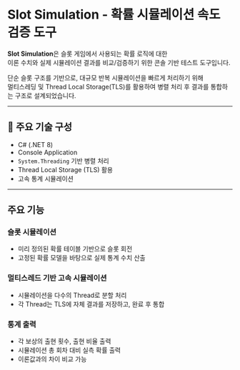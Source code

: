 # Slot Simulation - 확률 시뮬레이션 속도 검증 도구

**Slot Simulation**은 슬롯 게임에서 사용되는 확률 로직에 대한  
이론 수치와 실제 시뮬레이션 결과를 비교/검증하기 위한 콘솔 기반 테스트 도구입니다.

단순 슬롯 구조를 기반으로, 대규모 반복 시뮬레이션을 빠르게 처리하기 위해  
멀티스레딩 및 Thread Local Storage(TLS)를 활용하여 병렬 처리 후 결과를 통합하는 구조로 설계되었습니다.

---

## 🔧 주요 기술 구성

- C# (.NET 8)
- Console Application
- `System.Threading` 기반 병렬 처리
- Thread Local Storage (TLS) 활용
- 고속 통계 시뮬레이션

---

## 주요 기능

### 슬롯 시뮬레이션
- 미리 정의된 확률 테이블 기반으로 슬롯 회전
- 고정된 확률 모델을 바탕으로 실제 통계 수치 산출

### 멀티스레드 기반 고속 시뮬레이션
- 시뮬레이션을 다수의 Thread로 분할 처리
- 각 Thread는 TLS에 자체 결과를 저장하고, 완료 후 통합

### 통계 출력
- 각 보상의 출현 횟수, 출현 비율 출력
- 시뮬레이션 총 회차 대비 실측 확률 출력
- 이론값과의 차이 비교 가능

